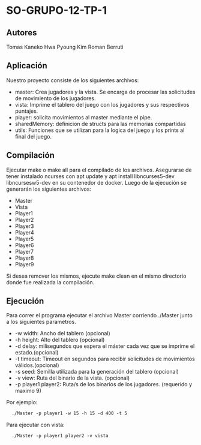 # SO-GRUPO-12-TP-1

## Autores
Tomas Kaneko
Hwa Pyoung Kim
Roman Berruti

## Aplicación
Nuestro proyecto consiste de los siguientes archivos:

* master: Crea jugadores y la vista. Se encarga de procesar las solicitudes de movimiento de los jugadores.
* vista: Imprime el tablero del juego con los jugadores y sus respectivos puntajes.
* player: solicita movimientos al master mediante el pipe.
* sharedMemory: definicion de structs para las memorias compartidas
* utils: Funciones que se utilizan para la logica del juego y los prints al final del juego.
  
## Compilación
Ejecutar make o make all para el compilado de los archivos. Asegurarse de tener instalado ncurses con apt update y apt install libncurses5-dev libncursesw5-dev en su contenedor de docker. Luego de la ejecución se generarán los siguientes archivos:

* Master
* Vista
* Player1
* Player2
* Player3
* Player4
* Player5
* Player6
* Player7
* Player8
* Player9

Si desea remover los mismos, ejecute make clean en el mismo directorio donde fue realizada la compilación.

## Ejecución
Para correr el programa ejecutar el archivo Master corriendo ./Master junto a los siguientes parametros. 
* -w width: Ancho del tablero (opcional)
* -h height: Alto del tablero (opcional)
* -d delay: milisegundos que espera el máster cada vez que se imprime el estado.(opcional)
* -t timeout: Timeout en segundos para recibir solicitudes de movimientos válidos.(opcional)
* -s seed: Semilla utilizada para la generación del tablero (opcional) 
* -v view: Ruta del binario de la vista. (opcional)
* -p player1 player2: Ruta/s de los binarios de los jugadores. (requerido y maximo 9)

Por ejemplo:
```MakeFile
  ./Master -p player1 -w 15 -h 15 -d 400 -t 5
 ```
Para ejecutar con vista:
```Makefile
  ./Master -p player1 player2 -v vista
```
